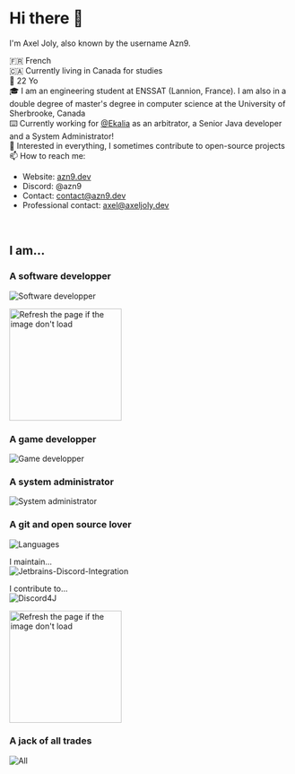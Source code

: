 # Hi there 👋

I'm Axel Joly, also known by the username Azn9.

🇫🇷 French<br>
🇨🇦 Currently living in Canada for studies<br>
🎂 22 Yo<br>
🎓 I am an engineering student at ENSSAT (Lannion, France). I am also in a double degree of master's degree in computer science at the University of Sherbrooke, Canada<br>
⌨️ Currently working for [@Ekalia](https://ekalia.fr) as an arbitrator, a Senior Java developer and a System Administrator!<br>
👀 Interested in everything, I sometimes contribute to open-source projects<br>
📫 How to reach me: 
- Website: [azn9.dev](https://azn9.dev)
- Discord: @azn9
- Contact: [contact@azn9.dev](mailto:contact@azn9.dev)
- Professional contact: [axel@axeljoly.dev](mailto:axel@axeljoly.dev)
<br>

## I am...

### A software developper
![Software developper](https://skillicons.dev/icons?i=java,kotlin,ts,react,c,cpp,cs,go,gradle,maven,regex,bash&theme=light)


<img height=200 align="center" src="https://ghreadmestats.azn9.dev/api/top-langs/?username=Azn9&count_private=true&show_icons=true&layout=compact&card_width=320" alt="Refresh the page if the image don't load" />

### A game developper
![Game developper](https://skillicons.dev/icons?i=cpp,cs,unity,unreal&theme=light)

### A system administrator
![System administrator](https://skillicons.dev/icons?i=ansible,cloudflare,docker,grafana,kubernetes,mongodb,mysql,nginx,postman,prometheus,rabbitmq,sentry&theme=light)

### A git and open source lover
![Languages](https://skillicons.dev/icons?i=git,github,gitlab&theme=light)

I maintain...<br>
![Jetbrains-Discord-Integration](https://github-readme-stats.vercel.app/api/pin/?username=Azn9&repo=Jetbrains-Discord-Integration&show_owner=true)

I contribute to...<br>
![Discord4J](https://github-readme-stats.vercel.app/api/pin/?username=Discord4J&repo=Discord4J&show_owner=true)

<img height=200 align="center" src="https://ghreadmestats.azn9.dev/api?username=Azn9&count_private=true&show_icons=true&show=reviews&include_all_commits=true&rank_icon=github" alt="Refresh the page if the image don't load" />

### A jack of all trades
![All](https://skillicons.dev/icons?i=blender,bash,ansible,arduino,bootstrap,c,cs,cpp,cloudflare,cmake,css,discord,docker,figma,gcp,git,github,gitlab,go,gradle,grafana,html,idea,java,js,kotlin,kubernetes,linux,md,maven,mongodb,mysql,nginx,php,postman,processing,prometheus,py,rabbitmq,raspberrypi,react,redis,regex,stackoverflow,sentry,tailwind,ts,unity,unreal,visualstudio,vscode&theme=light)
